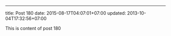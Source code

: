 ---
title: Post 180
date: 2015-08-17T04:07:01+07:00
updated: 2013-10-04T17:32:56+07:00

This is content of post 180